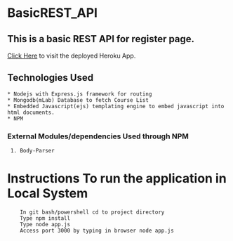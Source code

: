 # BasicREST_API

This is a basic REST API for register page.
---
[Click Here](https://rest-api-first.herokuapp.com/) to visit the deployed Heroku App.
  ## Technologies Used
  
    * Nodejs with Express.js framework for routing
    * Mongodb(mLab) Database to fetch Course List
    * Embedded Javascript(ejs) templating engine to embed javascript into html documents.
    * NPM
    
   ### External Modules/dependencies Used through NPM
   
     1. Body-Parser
     
# Instructions To run the application in Local System
        In git bash/powershell cd to project directory
        Type npm install
        Type node app.js 
        Access port 3000 by typing in browser node app.js
